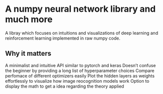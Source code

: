# A numpy neural network library and much more


A libray which focuses on intuitions and visualizations of deep learning and reinforcement learning implemented in raw numpy code.

## Why it matters

A minimalist and intuitive API similar to pytorch and keras
Doesn’t confuse the beginner by providing a long list of hyperparameter choices
Compare perfomace of different optimizers easily
Plot the hidden layers as weights effortlessly to visualize how image reocognition models work
Option to display the math to get a idea regarding the theory applied
